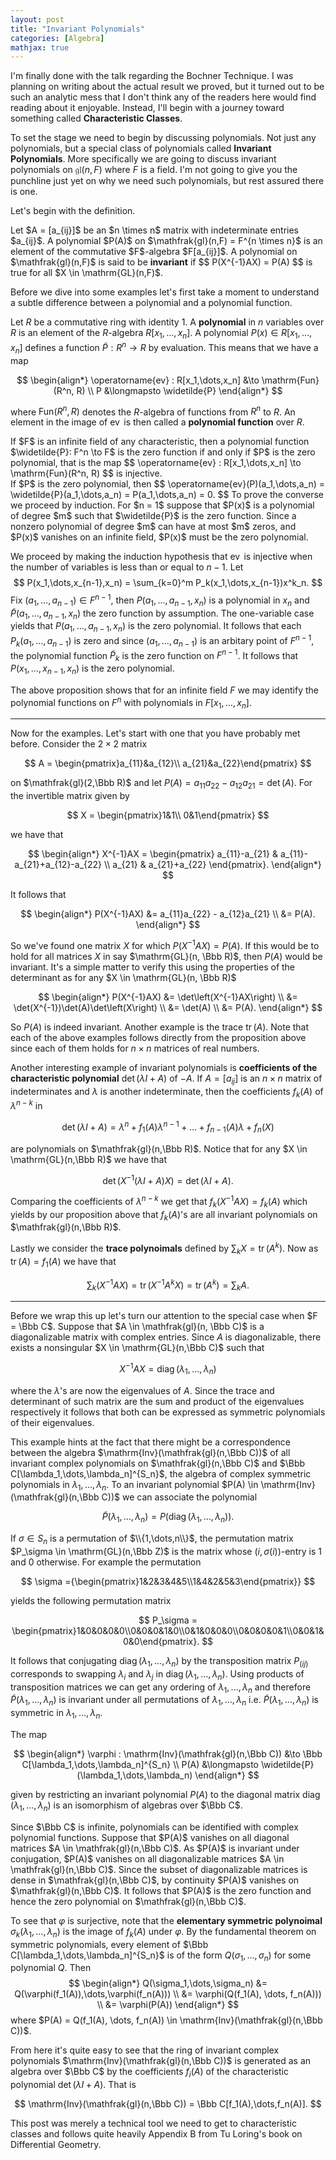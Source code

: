 ```yaml
---
layout: post
title: "Invariant Polynomials"
categories: [Algebra]
mathjax: true
---
```


I'm finally done with the talk regarding the Bochner Technique. I was planning on writing about the actual result we proved, but it turned out to be such an analytic mess that I don't think any of the readers here would find reading about it enjoyable. Instead, I'll begin with a journey toward something called <b>Characteristic Classes</b>.

To set the stage we need to begin by discussing polynomials. Not just any polynomials, but a special class of polynomials called <b>Invariant Polynomials</b>. More specifically we are going to discuss invariant polynomials on $\mathfrak{gl}(n,F)$ where $F$ is a field. I'm not going to give you the punchline just yet on why we need such polynomials, but rest assured there is one.

Let's begin with the definition.

<div class="definition">
Let $A = [a_{ij}]$ be an $n \times n$ matrix with indeterminate entries $a_{ij}$. A polynomial $P(A)$ on $\mathfrak{gl}(n,F) = F^{n \times n}$ is an element of the commutative $F$-algebra $F[a_{ij}]$. A polynomial on $\mathfrak{gl}(n,F)$ is said to be <b>invariant</b> if
$$
P(X^{-1}AX) = P(A)
$$
is true for all $X \in \mathrm{GL}(n,F)$.
</div>

Before we dive into some examples let's first take a moment to understand a subtle difference between a polynomial and a polynomial function.

Let $R$ be a commutative ring with identity $1$. A <b>polynomial</b> in $n$ variables over $R$ is an element of the $R$-algebra $R[x_1,\dots,x_n]$. A polynomial $P(x) \in R[x_1,\dots,x_n]$ defines a function $\widetilde{P}: R^n \to R$ by evaluation. This means that we have a map

$$
\begin{align*}
\operatorname{ev} : R[x_1,\dots,x_n] &\to \mathrm{Fun}(R^n, R) \\
P &\longmapsto \widetilde{P}
\end{align*}
$$

where $\mathrm{Fun}(R^n, R)$ denotes the $R$-algebra of functions from $R^n$ to $R$. An element in the image of $\operatorname{ev}$ is then called a <b>polynomial function</b> over $R$.

<div class="proposition">
If $F$ is an infinite field of any characteristic, then a polynomial function $\widetilde{P}: F^n \to F$ is the zero function if and only if $P$ is the zero polynomial, that is the map 
$$
\operatorname{ev} : R[x_1,\dots,x_n] \to \mathrm{Fun}(R^n, R)
$$
is injective.
</div>

<div class="proof">
If $P$ is the zero polynomial, then 
$$
\operatorname{ev}(P)(a_1,\dots,a_n) = \widetilde{P}(a_1,\dots,a_n) = P(a_1,\dots,a_n) = 0.
$$
To prove the converse we proceed by induction. For $n = 1$ suppose that $P(x)$ is a polynomial of degree $m$ such that $\widetilde{P}$ is the zero function. Since a nonzero polynomial of degree $m$ can have at most $m$ zeros, and $P(x)$ vanishes on an infinite field, $P(x)$ must be the zero polynomial.

We proceed by making the induction hypothesis that $\operatorname{ev}$ is injective when the number of variables is less than or equal to $n-1$. Let
$$
P(x_1,\dots,x_{n-1},x_n) = \sum_{k=0}^m P_k(x_1,\dots,x_{n-1})x^k_n.
$$
Fix $(a_1,\dots,a_{n-1}) \in F^{n-1}$, then $P(a_1,\dots,a_{n-1},x_n)$ is a polynomial in $x_n$ and $\widetilde{P}(a_1,\dots,a_{n-1},x_n)$ the zero function by assumption. The one-variable case yields that $P(a_1,\dots,a_{n-1},x_n)$ is the zero polynomial. It follows that each $P_k(a_1,\dots,a_{n-1})$ is zero and since $(a_1,\dots,a_{n-1})$ is an arbitary point of $F^{n-1}$, the polynomial function $\widetilde{P}_k$ is the zero function on $F^{n-1}$. It follows that $P(x_1,\dots,x_{n-1},x_n)$ is the zero polynomial.
</div>

The above proposition shows that for an infinite field $F$ we may identify the polynomial functions on $F^n$ with polynomials in $F[x_1,\dots,x_n]$.

---

Now for the examples. Let's start with one that you have probably met before. Consider the $2\times 2$ matrix 

$$
A = \begin{pmatrix}a_{11}&a_{12}\\ a_{21}&a_{22}\end{pmatrix}
$$

on $\mathfrak{gl}(2,\Bbb R)$ and let $P(A) = a_{11}a_{22} - a_{12}a_{21} = \det(A)$. For the invertible matrix given by

$$
X = \begin{pmatrix}1&1\\ 0&1\end{pmatrix}
$$

we have that

$$
\begin{align*}
X^{-1}AX = \begin{pmatrix} a_{11}-a_{21} & a_{11}-a_{21}+a_{12}-a_{22} \\ a_{21} & a_{21}+a_{22} \end{pmatrix}.
\end{align*}
$$

It follows that

$$
\begin{align*}
P(X^{-1}AX) &= a_{11}a_{22} - a_{12}a_{21} \\
&= P(A).
\end{align*}
$$

So we've found one matrix $X$ for which $P(X^{-1}AX) = P(A)$. If this would be to hold for all matrices $X$ in say $\mathrm{GL}(n, \Bbb R)$, then $P(A)$ would be invariant. It's a simple matter to verify this using the properties of the determinant as for any $X \in \mathrm{GL}(n, \Bbb R)$

$$
\begin{align*}
P(X^{-1}AX) &= \det\left(X^{-1}AX\right) \\
&= \det(X^{-1})\det(A)\det\left(X\right) \\
&= \det(A) \\
&= P(A).
\end{align*}
$$

So $P(A)$ is indeed invariant. Another example is the trace $\operatorname{tr}(A)$. Note that each of the above examples follows directly from the proposition above since each of them holds for $n \times n$ matrices of real numbers.


Another interesting example of invariant polynomials is <b>coefficients of the characteristic polynomial</b> $\det(\lambda I + A)$ of $-A$. If $A = [a_{ij}]$ is an $n \times n$ matrix of indeterminates and $\lambda$ is another indeterminate, then the coefficients $f_k(A)$ of $\lambda^{n-k}$ in

$$
\det(\lambda I + A) = \lambda^n + f_1(A)\lambda^{n-1} + \dots + f_{n-1}(A)\lambda + f_{n}(X)
$$

are polynomials on $\mathfrak{gl}(n,\Bbb R)$. Notice that for any $X \in \mathrm{GL}(n,\Bbb R)$ we have that

$$
\det(X^{-1}(\lambda I + A)X)  = \det(\lambda I + A).
$$

Comparing the coefficients of $\lambda^{n-k}$ we get that $f_k(X^{-1}AX) = f_k(A)$ which yields by our proposition above that $f_k(A)$'s are all invariant polynomials on $\mathfrak{gl}(n,\Bbb R)$.

Lastly we consider the <b>trace polynoimals</b> defined by $\sum_k X = \operatorname{tr}(A^k)$. Now as $\operatorname{tr}(A) = f_1(A)$ we have that

$$
\sum_k(X^{-1}AX) = \operatorname{tr}(X^{-1}A^kX) = \operatorname{tr}(A^k) = \sum_k A.
$$

---

Before we wrap this up let's turn our attention to the special case when $F = \Bbb C$. Suppose that $A \in \mathfrak{gl}(n, \Bbb C)$ is a diagonalizable matrix with complex entries. Since $A$ is diagonalizable, there exists a nonsingular $X \in \mathrm{GL}(n,\Bbb C)$ such that

$$
X^{-1}AX = \operatorname{diag}(\lambda_1,\dots,\lambda_n)
$$

where the $\lambda$'s are now the eigenvalues of $A$. Since the trace and determinant of such matrix are the sum and product of the eigenvalues respectively it follows that both can be expressed as symmetric polynomials of their eigenvalues.

This example hints at the fact that there might be a correspondence between the algebra $\mathrm{Inv}(\mathfrak{gl}(n,\Bbb C))$ of all invariant complex polynomials on $\mathfrak{gl}(n,\Bbb C)$ and $\Bbb C[\lambda_1,\dots,\lambda_n]^{S_n}$, the algebra of complex symmetric polynomials in $\lambda_1,\dots,\lambda_n$. To an invariant polynomial $P(A) \in \mathrm{Inv}(\mathfrak{gl}(n,\Bbb C))$ we can associate the polynomial

$$
\widetilde{P}(\lambda_1,\dots,\lambda_n) = P(\operatorname{diag}(\lambda_1,\dots,\lambda_n)).
$$

If $\sigma \in S_n$ is a permutation of $\\{1,\dots,n\\}$, the permutation matrix $P_\sigma \in \mathrm{GL}(n,\Bbb Z)$ is the matrix whose $(i,\sigma(i))$-entry is $1$ and $0$ otherwise. For example the permutation 

$$
\sigma ={\begin{pmatrix}1&2&3&4&5\\1&4&2&5&3\end{pmatrix}}
$$

yields the following permutation matrix

$$
P_\sigma = \begin{pmatrix}1&0&0&0&0\\0&0&0&1&0\\0&1&0&0&0\\0&0&0&0&1\\0&0&1&0&0\end{pmatrix}.
$$

It follows that conjugating $\operatorname{diag}(\lambda_1,\dots,\lambda_n)$ by the transposition matrix $P_{(ij)}$ corresponds to swapping $\lambda_i$ and $\lambda_j$ in $\operatorname{diag}(\lambda_1,\dots,\lambda_n)$. Using products of transposition matrices we can get any ordering of $\lambda_1,\dots,\lambda_n$ and therefore $\widetilde{P}(\lambda_1,\dots,\lambda_n)$ is invariant under all permutations of $\lambda_1,\dots,\lambda_n$ i.e. $\widetilde{P}(\lambda_1,\dots,\lambda_n)$ is symmetric in $\lambda_1,\dots,\lambda_n$.

<div class="theorem">
The map 

$$
\begin{align*}
\varphi : \mathrm{Inv}(\mathfrak{gl}(n,\Bbb C)) &\to \Bbb C[\lambda_1,\dots,\lambda_n]^{S_n} \\
P(A) &\longmapsto \widetilde{P}(\lambda_1,\dots,\lambda_n)
\end{align*}
$$

given by restricting an invariant polynomial $P(A)$ to the diagonal matrix $\operatorname{diag}(\lambda_1,\dots,\lambda_n)$ is an isomorphism of algebras over $\Bbb C$.
</div>

<div class="proof">
Since $\Bbb C$ is infinite, polynomials can be identified with complex polynomial functions. Suppose that $P(A)$ vanishes on all diagonal matrices $A \in \mathfrak{gl}(n,\Bbb C)$. As $P(A)$ is invariant under conjugation, $P(A)$ vanishes on all diagonalizable matrices $A \in \mathfrak{gl}(n,\Bbb C)$. Since the subset of diagonalizable matrices is dense in $\mathfrak{gl}(n,\Bbb C)$, by continuity $P(A)$ vanishes on $\mathfrak{gl}(n,\Bbb C)$. It follows that $P(A)$ is the zero function and hence the zero polynomial on $\mathfrak{gl}(n,\Bbb C)$.

To see that $\varphi$ is surjective, note that the <b>elementary symmetric polynoimal</b> $\sigma_k(\lambda_1,\dots,\lambda_n)$ is the image of $f_k(A)$ under $\varphi$. By the fundamental theorem on symmetric polynomials, every element of $\Bbb C[\lambda_1,\dots,\lambda_n]^{S_n}$ is of the form $Q(\sigma_1,\dots,\sigma_n)$ for some polynomial $Q$. Then
$$
\begin{align*}
Q(\sigma_1,\dots,\sigma_n) &= Q(\varphi(f_1(A)),\dots,\varphi(f_n(A))) \\
&= \varphi(Q(f_1(A), \dots, f_n(A))) \\
&= \varphi(P(A))
\end{align*}
$$
where $P(A) = Q(f_1(A), \dots, f_n(A)) \in \mathrm{Inv}(\mathfrak{gl}(n,\Bbb C))$.
</div>

From here it's quite easy to see that the ring of invariant complex polynomials $\mathrm{Inv}(\mathfrak{gl}(n,\Bbb C))$ is generated as an algebra over $\Bbb C$ by the coefficients $f_i(A)$ of the characteristic polynomial $\det(\lambda I + A)$. That is 

$$
\mathrm{Inv}(\mathfrak{gl}(n,\Bbb C)) = \Bbb C[f_1(A),\dots,f_n(A)].
$$

This post was merely a technical tool we need to get to characteristic classes and follows quite heavily Appendix B from Tu Loring's book on Differential Geometry.